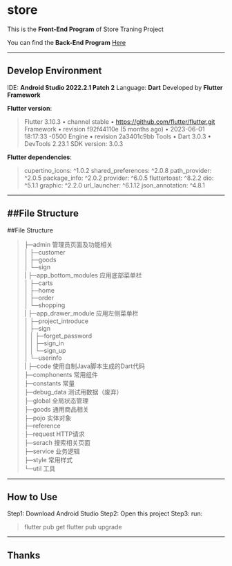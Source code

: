 # store

This is the **Front-End Program** of Store Traning Project

You can find the **Back-End Program** [Here](https://github.com/LastMaggot/store_server)

---
## Develop Environment
IDE: **Android Studio 2022.2.1 Patch 2**
Language: **Dart**
Developed by **Flutter Framework**

**Flutter version**:
>Flutter 3.10.3 • channel stable • https://github.com/flutter/flutter.git
>Framework • revision f92f44110e (5 months ago) • 2023-06-01 18:17:33 -0500
>Engine • revision 2a3401c9bb
>Tools • Dart 3.0.3 • DevTools 2.23.1
>SDK version: 3.0.3

**Flutter dependencies**:
>  cupertino_icons: ^1.0.2
  shared_preferences: ^2.0.8
  path_provider: ^2.0.5
  package_info: ^2.0.2
  provider: ^6.0.5
  fluttertoast: ^8.2.2
  dio: ^5.1.1
  graphic: ^2.2.0
  url_launcher: ^6.1.12
  json_annotation: ^4.8.1
>

---
##File Structure
---
##File Structure  
>├─admin 管理员页面及功能相关  
│  ├─customer   
│  ├─goods  
│  └─sign  
|
├─app_bottom_modules 应用底部菜单栏  
│  ├─carts  
│  ├─home  
│  ├─order  
│  └─shopping  
|
├─app_drawer_module 应用左侧菜单栏  
│  ├─project_introduce  
│  ├─sign  
│  │  ├─forget_password  
│  │  ├─sign_in  
│  │  └─sign_up  
│  └─userinfo  
|
├─code 使用自制Java脚本生成的Dart代码  
├─comphonents   常用组件  
├─constants     常量  
├─debug_data    测试用数据（废弃）  
├─global        全局状态管理  
├─goods         通用商品相关  
├─pojo          实体对象  
├─reference       
├─request       HTTP请求  
├─serach        搜索相关页面  
├─service       业务逻辑  
├─style         常用样式   
└─util          工具  
>

---
## How to Use
Step1: Download Android Studio
Step2: Open this project
Step3: run:
>flutter pub get
>flutter pub upgrade
---

## Thanks
